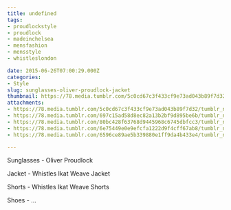 ```yaml
---
title: undefined
tags:
- proudlockstyle
- proudlock
- madeinchelsea
- mensfashion
- mensstyle
- whistleslondon

date: 2015-06-26T07:00:29.000Z
categories:
- Style
slug: sunglasses-oliver-proudlock-jacket
thumbnail: https://78.media.tumblr.com/5c0cd67c3f433cf9e73ad043b89f7d32/tumblr_nqb1yvZS2s1rhrm24o3_1280.jpg
attachments:
- https://78.media.tumblr.com/5c0cd67c3f433cf9e73ad043b89f7d32/tumblr_nqb1yvZS2s1rhrm24o3_1280.jpg
- https://78.media.tumblr.com/697c15ad58d8ec82a13b2bf9d895be6b/tumblr_nqb1yvZS2s1rhrm24o1_1280.jpg
- https://78.media.tumblr.com/80bc428f63768d9445968c6745dbfcc3/tumblr_nqb1yvZS2s1rhrm24o4_1280.jpg
- https://78.media.tumblr.com/6e75449e0e9efcfa1222d9f4cff67ab8/tumblr_nqb1yvZS2s1rhrm24o5_1280.jpg
- https://78.media.tumblr.com/6596ce89ae5b339880e1ff9da4b433e4/tumblr_nqb1yvZS2s1rhrm24o6_1280.jpg

---
```


Sunglasses - Oliver Proudlock 

  Jacket -  Whistles Ikat Weave Jacket 

  Shorts - Whistles Ikat Weave Shorts 

 Shoes - ...
